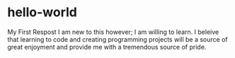 # hello-world
My First Respost
I am new to this however; I am willing to learn. I beleive that learning to code and creating programming projects will be a source of great enjoyment and provide me with a tremendous source of pride.
